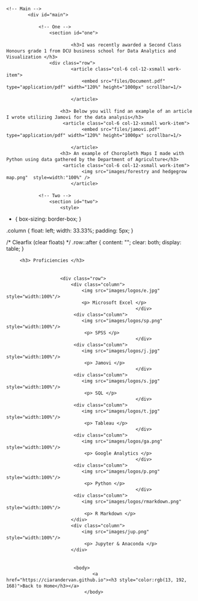 
<html>
	
	<!-- Main -->
			<div id="main">

				<!-- One -->
					<section id="one">
						
							<h3>I was recently awarded a Second Class Honours grade 1 from DCU business school for Data Analytics and Visualization </h3>
					<div class="row">
							<article class="col-6 col-12-xsmall work-item">
								<embed src="files/Document.pdf" type="application/pdf" width="120%" height="1000px" scrollbar=1/>
								
							</article>
						
						<h3> Below you will find an example of an article I wrote utilizing Jamovi for the data analysis</h3>
						 <article class="col-6 col-12-xsmall work-item">
								<embed src="files/jamovi.pdf" type="application/pdf" width="120%" height="1000px" scrollbar=1/>
								
							</article>
						<h3> An example of Choropleth Maps I made with Python using data gathered by the Department of Agriculture</h3>
						 <article class="col-6 col-12-xsmall work-item">
								<img src="images/forestry and hedgegrow map.png"  style=width:"100%" />
							</article>
						
				<!-- Two -->
					<section id="two">
						<style>
* {
  box-sizing: border-box;
}

.column {
  float: left;
  width: 33.33%;
  padding: 5px;
}

/* Clearfix (clear floats) */
.row::after {
  content: "";
  clear: both;
  display: table;
}
	</style>


		 <h3> Proficiencies </h3>
						
						
						<div class="row">
							<div class="column">
								<img src="images/logos/e.jpg" style="width:100%"/>
								<p> Microsoft Excel </p>
	                                                </div>
							 <div class="column">
								<img src="images/logos/sp.png" style="width:100%"/>
								 <p> SPSS </p>
	                                                </div>
							 <div class="column">
								<img src="images/logos/j.jpg" style="width:100%"/>
								 <p> Jamovi </p> 
	                                                </div>
							 <div class="column">
								<img src="images/logos/s.jpg" style="width:100%"/>
								 <p> SQL </p>
	                                                </div>
							 <div class="column">
								<img src="images/logos/t.jpg" style="width:100%"/>
								 <p> Tableau </p> 
	                                                </div>
							 <div class="column">
								<img src="images/logos/ga.png" style="width:100%"/>
								 <p> Google Analytics </p> 
	                                                </div>
							 <div class="column">
								<img src="images/logos/p.png" style="width:100%"/>
								 <p> Python </p> 
	                                                </div>
							 <div class="column">
								<img src="images/logos/rmarkdown.png" style="width:100%"/>
								 <p> R Markdown </p> 
							</div>
							<div class="column">
								<img src="images/jup.png" style="width:100%"/>
								 <p> Jupyter & Anaconda </p> 
							</div>
									

							 <body>
									<a href="https://ciarandervan.github.io"><h3 style="color:rgb(13, 192, 168)">Back to Home</h3></a>
								 </body>
						
